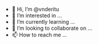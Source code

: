 - 👋 Hi, I’m @vnderitu
- 👀 I’m interested in ...
- 🌱 I’m currently learning ...
- 💞️ I’m looking to collaborate on ...
- 📫 How to reach me ...

<!---
vnderitu/vnderitu is a ✨ special ✨ repository because its `README.md` (this file) appears on your GitHub profile.
You can click the Preview link to take a look at your changes.
--->
